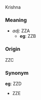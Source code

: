 Krishna
### Meaning
+ _adj_: ZZA
    + __eg__: ZZB

### Origin

ZZC

### Synonym

__eg__: ZZD

+ ZZE


